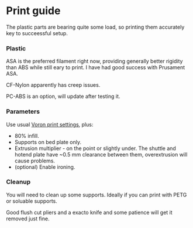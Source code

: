 # Print guide

The plastic parts are bearing quite some load, so printing them accurately key to succeessful setup.

### Plastic

ASA is the preferred filament right now, providing generally better rigidity than ABS while still eary to print. I have had good success with Prusament ASA.

CF-Nylon apparently has creep issues. 

PC-ABS is an option, will update after testing it.


### Parameters

Use usual [Voron print settings](https://docs.vorondesign.com/sourcing.html#print-settings), plus:

 - 80% infill.
 - Supports on bed plate only.
 - Extrusion multiplier - on the point or slightly under. The shuttle and hotend plate have ~0.5 mm clearance between them, overextrusion will cause problems.
 - (optional) Enable ironing.

### Cleanup

You will need to clean up some supports. Ideally if you can print with PETG or soluable supports.

Good flush cut pliers and a exacto knife and some patience will get it removed just fine.

